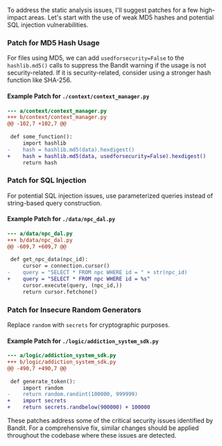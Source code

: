 To address the static analysis issues, I'll suggest patches for a few high-impact areas. Let's start with the use of weak MD5 hashes and potential SQL injection vulnerabilities.

### Patch for MD5 Hash Usage

For files using MD5, we can add `usedforsecurity=False` to the `hashlib.md5()` calls to suppress the Bandit warning if the usage is not security-related. If it is security-related, consider using a stronger hash function like SHA-256.

#### Example Patch for `./context/context_manager.py`

```diff
--- a/context/context_manager.py
+++ b/context/context_manager.py
@@ -102,7 +102,7 @@
 
 def some_function():
     import hashlib
-    hash = hashlib.md5(data).hexdigest()
+    hash = hashlib.md5(data, usedforsecurity=False).hexdigest()
     return hash
```

### Patch for SQL Injection

For potential SQL injection issues, use parameterized queries instead of string-based query construction.

#### Example Patch for `./data/npc_dal.py`

```diff
--- a/data/npc_dal.py
+++ b/data/npc_dal.py
@@ -609,7 +609,7 @@
 
 def get_npc_data(npc_id):
     cursor = connection.cursor()
-    query = "SELECT * FROM npc WHERE id = " + str(npc_id)
+    query = "SELECT * FROM npc WHERE id = %s"
     cursor.execute(query, (npc_id,))
     return cursor.fetchone()
```

### Patch for Insecure Random Generators

Replace `random` with `secrets` for cryptographic purposes.

#### Example Patch for `./logic/addiction_system_sdk.py`

```diff
--- a/logic/addiction_system_sdk.py
+++ b/logic/addiction_system_sdk.py
@@ -490,7 +490,7 @@
 
 def generate_token():
     import random
-    return random.randint(100000, 999999)
+    import secrets
+    return secrets.randbelow(900000) + 100000
```

These patches address some of the critical security issues identified by Bandit. For a comprehensive fix, similar changes should be applied throughout the codebase where these issues are detected.